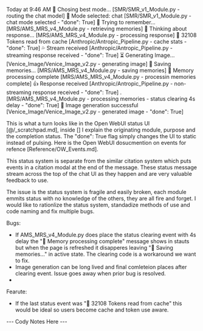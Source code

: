 
Today at 9:46 AM
 🤔 Chosing best mode... [SMR/SMR_v1_Module.py - routing the chat model]
 💬 Mode selected: chat [SMR/SMR_v1_Module.py - chat mode selected - "done": True]
 💭 Trying to remember... [MRS/AMS_MRS_v4_Module.py - retrieving memories]
 🧠 Thinking about response... [MRS/AMS_MRS_v4_Module.py - processing response]
 🎯 32108 Tokens read from cache [Anthropic/Antropic_Pipeline.py - cache stats - "done": True]
 💦 Stream received [Anthropic/Antropic_Pipeline.py - streaming response received - "done": True]
 ⏳ Generating Image... [Venice_Image/Venice_Image_v2.py - generating image]
 💾 Saving memories... [MRS/AMS_MRS_v4_Module.py - saving memories]
 🏁 Memory processing complete [MRS/AMS_MRS_v4_Module.py - processin memories complete]
 👍 Response received [Anthropic/Antropic_Pipeline.py - non-streaming response received - "done": True]
 . [MRS/AMS_MRS_v4_Module.py - processing memories - status clearing 4s delay - "done": True]
 🎉 Image generation successful [Venice_Image/Venice_Image_v2.py - generated image - "done": True]

This is what a turn looks like in the Open WebUI status UI [@/_scratchpad.md], inside [] I explain the originating module, purpose and the completion status. The "done": True flag simply changes the UI to static instead of pulsing. Here is the Open WebUI dosucmention on events for refence [Reference/OW_Events.md].

This status system is separate from the similar citation system which puts events in a citation modal at the end of the message. These status message stream across the top of the chat UI as they happen and are very valuable feedback to use. 

The issue is the status system is fragile and easily broken, each module emmits status with no knowledge of the others, they are all fire and forget. I would like to rationlize the status system, standadize methods of use and code naming and fix multiple bugs.

Bugs:
- If AMS_MRS_v4_Module.py does place the status clearing event with 4s delay the "🏁 Memory processing complete" message shows in stauts but when the page is refreshed it disapperes leaving "💾 Saving memories..." in active state. The clearing code is a workaround we want to fix.
- Image generation can be long lived and final comleteion places after clearing event. Issue goes away when prior bug is resolved.
- 

Fearute:
- If the last status event was "🎯 32108 Tokens read from cache" this would be ideal so users become cache and token use aware.

--- Cody Notes Here ---

